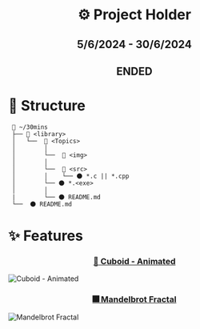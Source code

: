 <h1 align="center"> ⚙ Project Holder </h1>

<h2 align="center"> 5/6/2024 - 30/6/2024 </h2>
<h2 align="center">  ENDED </h2>

<h1 align="left"> 📂 Structure </h1>

```
 📂 ~/30mins
 ├── 📂 <library>
 │	 └──  📂 <Topics>
 │        │
 │        └──  📂 <img>
 │        │  
 │        └──  📂 <src>
 │        │    └── 🌑 *.c || *.cpp
 │        └── 🌑 *.<exe>
 │        │
 |        └── 🌑 README.md
 └──  🌑 README.md
```

<h1 align="left"> ✨ Features </h1>
<h3 align="center"> <a href="https://github.com/hxajk/30mins-project/blob/master/OpenGL/Shape/%5BCuboid%5D%20-%20%5BAnimated%5D.exe"> 🎲 Cuboid - Animated </a> </h3>
 
 ![Cuboid  -  Animated](https://github.com/hxajk/30mins-project/assets/141657503/2f3582de-26f1-4e8a-9126-9311a66212ff)
<h3 align="center"> <a href="https://github.com/hxajk/30mins-project/blob/master/OpenGL/Arts/Mandelbrot%20Fractal.exe"> 🎆 Mandelbrot Fractal </a> </h3>

 ![Mandelbrot Fractal](https://github.com/hxajk/30mins-project/assets/141657503/406997c8-17d5-45b3-b911-627f2521329d)


